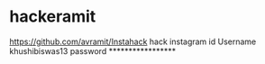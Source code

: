 # hackeramit
https://github.com/avramit/Instahack
hack instagram id 
Username khushibiswas13
password *****************
